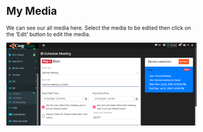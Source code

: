 # My Media

We can see our all media here. Select the media to be edited then click on the ‘Edit’ button to edit the media.

![](../.gitbook/assets/image%20%28288%29.png)

